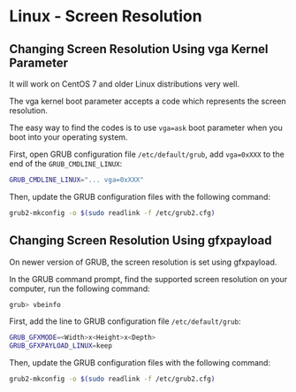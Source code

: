 # Linux - Screen Resolution

## Changing Screen Resolution Using vga Kernel Parameter

It will work on CentOS 7 and older Linux distributions very well.

The vga kernel boot parameter accepts a code which represents the screen resolution.

The easy way to find the codes is to use `vga=ask` boot parameter when you boot into your operating system.

First, open GRUB configuration file `/etc/default/grub`,
add `vga=0xXXX` to the end of the `GRUB_CMDLINE_LINUX`:

```bash
GRUB_CMDLINE_LINUX="... vga=0xXXX"
```

Then, update the GRUB configuration files with the following command:

```bash
grub2-mkconfig -o $(sudo readlink -f /etc/grub2.cfg)
```

## Changing Screen Resolution Using gfxpayload

On newer version of GRUB, the screen resolution is set using gfxpayload.

In the GRUB command prompt, find the supported screen resolution on your computer, run the following command:

```bash
grub> vbeinfo
```

First, add the line to GRUB configuration file `/etc/default/grub`:

```bash
GRUB_GFXMODE=<Width>x<Height>x<Depth>
GRUB_GFXPAYLOAD_LINUX=keep
```

Then, update the GRUB configuration files with the following command:

```bash
grub2-mkconfig -o $(sudo readlink -f /etc/grub2.cfg)
```
